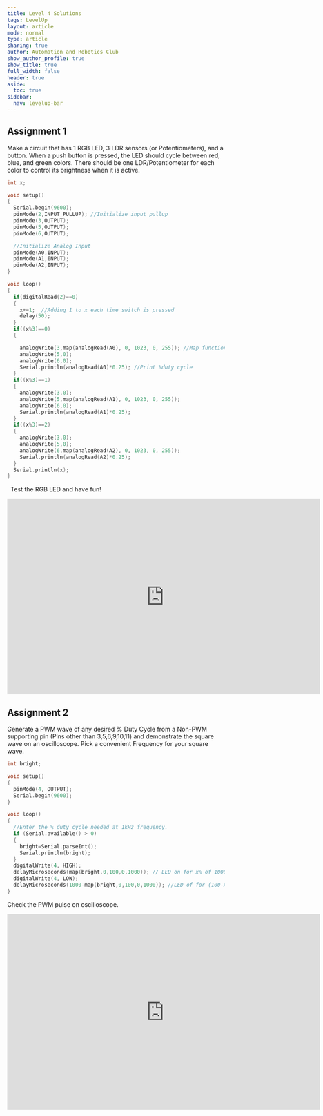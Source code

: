 ```yaml
---
title: Level 4 Solutions
tags: LevelUp
layout: article
mode: normal
type: article
sharing: true
author: Automation and Robotics Club
show_author_profile: true
show_title: true
full_width: false
header: true
aside:
  toc: true
sidebar:
  nav: levelup-bar
---
```


## Assignment 1
Make a circuit that has 1 RGB LED, 3 LDR sensors (or Potentiometers), and a button. When a push button is pressed, the LED should cycle between red, blue, and green colors. There should be one LDR/Potentiometer for each color to control its brightness when it is active.

```c++
int x;

void setup()
{
  Serial.begin(9600);
  pinMode(2,INPUT_PULLUP); //Initialize input pullup
  pinMode(3,OUTPUT);
  pinMode(5,OUTPUT);
  pinMode(6,OUTPUT);

  //Initialize Analog Input
  pinMode(A0,INPUT);
  pinMode(A1,INPUT);
  pinMode(A2,INPUT);
}

void loop()
{
  if(digitalRead(2)==0)
  {
    x+=1;  //Adding 1 to x each time switch is pressed
    delay(50);
  }
  if((x%3)==0)
  {

    analogWrite(3,map(analogRead(A0), 0, 1023, 0, 255)); //Map function to map values from 0-1023 to 0-255
    analogWrite(5,0);
    analogWrite(6,0);
    Serial.println(analogRead(A0)*0.25); //Print %duty cycle
  }
  if((x%3)==1)
  {
    analogWrite(3,0);
    analogWrite(5,map(analogRead(A1), 0, 1023, 0, 255));
    analogWrite(6,0);
    Serial.println(analogRead(A1)*0.25);
  }
  if((x%3)==2)
  {
    analogWrite(3,0);
    analogWrite(5,0);
    analogWrite(6,map(analogRead(A2), 0, 1023, 0, 255));
    Serial.println(analogRead(A2)*0.25);
  }
  Serial.println(x);
}
```
&nbsp;
Test the RGB LED and have fun!
<iframe width="725" height="453" src="https://www.tinkercad.com/embed/5riy99uVu5C?editbtn=1" frameborder="0" marginwidth="0" marginheight="0" scrolling="no"></iframe>

## Assignment 2
Generate a PWM wave of any desired % Duty Cycle from a Non-PWM supporting pin (Pins other than 3,5,6,9,10,11) and demonstrate the square wave on an oscilloscope. Pick a convenient Frequency for your square wave.

```c++
int bright;

void setup()
{
  pinMode(4, OUTPUT);
  Serial.begin(9600);
}

void loop()
{
  //Enter the % duty cycle needed at 1kHz frequency.
  if (Serial.available() > 0)
  {
    bright=Serial.parseInt();
    Serial.println(bright);
  }
  digitalWrite(4, HIGH);
  delayMicroseconds(map(bright,0,100,0,1000)); // LED on for x% of 1000 microseconds
  digitalWrite(4, LOW);
  delayMicroseconds(1000-map(bright,0,100,0,1000)); //LED of for (100-x)% of 1000 microseconds
}

```
Check the PWM pulse on oscilloscope.
<iframe width="725" height="453" src="https://www.tinkercad.com/embed/jS6Ma7MAXA2?editbtn=1" frameborder="0" marginwidth="0" marginheight="0" scrolling="no"></iframe>
